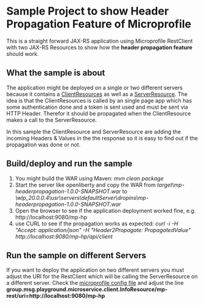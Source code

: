 # Sample Project to show Header Propagation Feature of Microprofile
This is a straight forward JAX-RS application using Microprofile RestClient with two JAX-RS Resources to show how the
**header propagation feature** should work.

## What the sample is about
The application might be deployed on a single or two different servers because it contains a
[ClientResources](src/main/java/group/msg/playground/microservice/ClientResource.java) as well
as a [ServerResource](src/main/java/group/msg/playground/microservice/ServerResource.java). The idea is that the
ClientResources is called by an single page app which has some authentication done and a token is sent used and must
be sent via HTTP Header. Therefor it should be propagated when the ClientResource makes a call to the ServerResource.

In this sample the ClientResource and ServerResource are adding the incoming Headers & Values in the the response so it is easy to find out
if the propagation was done or not. 

## Build/deploy and run the sample
1. You might build the WAR using Maven: *mvn clean package*
2. Start the server like openliberty and copy the WAR from *target\mp-headerpropagation-1.0.0-SNAPSHOT.war* to *\wlp_20.0.0.4\usr\servers\defaultServer\dropins\mp-headerpropagation-1.0.0-SNAPSHOT.war*
3. Open the browser to see if the application deployment worked fine, e.g. http://localhost:9080/mp-hp
4. use CURL to see if the propagation works as expected: *curl -i -H "Accept: application/json" -H "Header2Propagate: PropagatedValue" http://localhost:9080/mp-hp/api/client*

## Run the sample on different Servers
If you want to deploy the application on two different servers you must adjust the URI for the RestClient
which will be calling the ServerResource on a different server. Check the [microprofile config file](src/main/webapp/META-INF/microprofile-config.properties) and
adjust the line **group.msg.playground.microservice.client.InfoResource/mp-rest/uri=http://localhost:9080/mp-hp** 